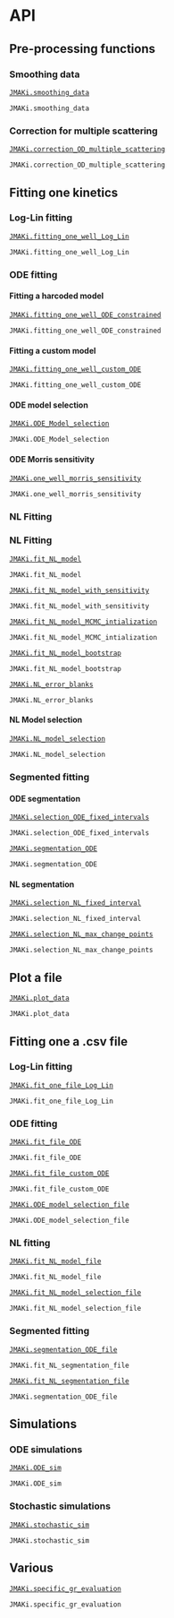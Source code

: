 # API 

## Pre-processing functions
### Smoothing data
[`JMAKi.smoothing_data`](@ref)

```@docs
JMAKi.smoothing_data
```

### Correction for multiple scattering
[`JMAKi.correction_OD_multiple_scattering`](@ref)

```@docs
JMAKi.correction_OD_multiple_scattering
```

## Fitting one kinetics

### Log-Lin fitting
[`JMAKi.fitting_one_well_Log_Lin`](@ref)

```@docs
JMAKi.fitting_one_well_Log_Lin
```

### ODE fitting
#### Fitting a harcoded model

[`JMAKi.fitting_one_well_ODE_constrained`](@ref)

```@docs
JMAKi.fitting_one_well_ODE_constrained
```

#### Fitting a custom model

[`JMAKi.fitting_one_well_custom_ODE`](@ref)

```@docs
JMAKi.fitting_one_well_custom_ODE
```
#### ODE model selection

[`JMAKi.ODE_Model_selection`](@ref)

```@docs
JMAKi.ODE_Model_selection
```
#### ODE Morris sensitivity

[`JMAKi.one_well_morris_sensitivity`](@ref)

```@docs
JMAKi.one_well_morris_sensitivity
```

### NL Fitting

### NL Fitting

[`JMAKi.fit_NL_model`](@ref)

```@docs
JMAKi.fit_NL_model
```
[`JMAKi.fit_NL_model_with_sensitivity`](@ref)

```@docs
JMAKi.fit_NL_model_with_sensitivity
```
[`JMAKi.fit_NL_model_MCMC_intialization`](@ref)

```@docs
JMAKi.fit_NL_model_MCMC_intialization
```
[`JMAKi.fit_NL_model_bootstrap`](@ref)

```@docs
JMAKi.fit_NL_model_bootstrap
```
[`JMAKi.NL_error_blanks`](@ref)

```@docs
JMAKi.NL_error_blanks
```
#### NL Model selection
[`JMAKi.NL_model_selection`](@ref)

```@docs
JMAKi.NL_model_selection
```



### Segmented fitting 

#### ODE segmentation
[`JMAKi.selection_ODE_fixed_intervals`](@ref)

```@docs
JMAKi.selection_ODE_fixed_intervals
```
[`JMAKi.segmentation_ODE`](@ref)

```@docs
JMAKi.segmentation_ODE
```
#### NL segmentation
[`JMAKi.selection_NL_fixed_interval`](@ref)

```@docs
JMAKi.selection_NL_fixed_interval
```
[`JMAKi.selection_NL_max_change_points`](@ref)

```@docs
JMAKi.selection_NL_max_change_points
```

## Plot a file
[`JMAKi.plot_data`](@ref)

```@docs
JMAKi.plot_data
```

## Fitting one a .csv file

### Log-Lin fitting
[`JMAKi.fit_one_file_Log_Lin`](@ref)

```@docs
JMAKi.fit_one_file_Log_Lin
```
### ODE fitting

[`JMAKi.fit_file_ODE`](@ref)

```@docs
JMAKi.fit_file_ODE
```

[`JMAKi.fit_file_custom_ODE`](@ref)

```@docs
JMAKi.fit_file_custom_ODE
```

[`JMAKi.ODE_model_selection_file`](@ref)

```@docs
JMAKi.ODE_model_selection_file
```
### NL fitting
[`JMAKi.fit_NL_model_file`](@ref)

```@docs
JMAKi.fit_NL_model_file
```
[`JMAKi.fit_NL_model_selection_file`](@ref)

```@docs
JMAKi.fit_NL_model_selection_file
```
### Segmented fitting 
[`JMAKi.segmentation_ODE_file`](@ref)

```@docs
JMAKi.fit_NL_segmentation_file
```
[`JMAKi.fit_NL_segmentation_file`](@ref)

```@docs
JMAKi.segmentation_ODE_file
```
## Simulations 
### ODE simulations
[`JMAKi.ODE_sim`](@ref)

```@docs
JMAKi.ODE_sim
```
### Stochastic simulations
[`JMAKi.stochastic_sim`](@ref)

```@docs
JMAKi.stochastic_sim
```
## Various
 [`JMAKi.specific_gr_evaluation`](@ref)

```@docs
JMAKi.specific_gr_evaluation
```




